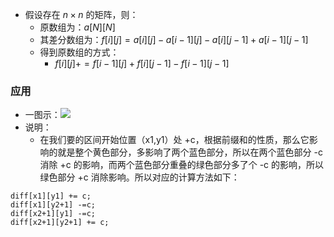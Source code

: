 - 假设存在 $n×n$ 的矩阵，则：
	- 原数组为：$a[N][N]$
	- 其差分数组为：$f[i][j]=a[i][j]-a[i-1][j]-a[i][j-1]+a[i-1][j-1]$ 
	- 得到原数组的方式：
		- $f[i][j]+=f[i-1][j]+f[i][j-1]-f[i-1][j-1]$
### 应用
- 一图示：![](Pasted%20image%2020240823153453.png)
- 说明：
	- 在我们要的区间开始位置（x1,y1）处 +c，根据前缀和的性质，那么它影响的就是整个黄色部分，多影响了两个蓝色部分，所以在两个蓝色部分 -c 消除 +c 的影响，而两个蓝色部分重叠的绿色部分多了个 -c 的影响，所以绿色部分 +c 消除影响。所以对应的计算方法如下：
```
diff[x1][y1] += c;
diff[x1][y2+1] -=c;
diff[x2+1][y1] -=c;
diff[x2+1][y2+1] += c;
```